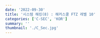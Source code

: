 ```yaml
---
date: '2022-09-30'
title: '시스템 해킹(8) : 해커스쿨 FTZ 레벨 10'
categories: ['C-SEC', 'KOR']
summary: ''
thumbnail: './C_Sec.jpg'
---
```

